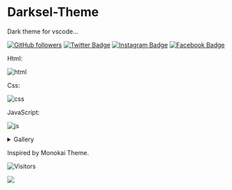 # Darksel-Theme
Dark theme for vscode... 

[![GitHub followers](https://img.shields.io/github/followers/rxtsel?style=social&label=rxtsel)](https://www.github.com/rxtsel)
[![Twitter Badge](https://img.shields.io/badge/-rxtsel-black?style=flat-square&logo=Twitter&logoColor=white&link=https://www.twitter.com/rxtsel/)](https://www.twitter.com/rxtsel/)
[![Instagram Badge](https://img.shields.io/badge/-rxtsel-black?style=flat-square&logo=Instagram&logoColor=white&link=https://www.instagram.com/rxtsel/)](https://www.instagram.com/rxtsel/)
[![Facebook Badge](https://img.shields.io/badge/-rxtsel-black?style=flat-square&logo=Facebook&logoColor=white&link=https://www.facebook.com/rxtsel)](https://www.facebook.com/rxtsel)

Html:

![html](https://user-images.githubusercontent.com/85462420/170632701-515332de-7e97-4409-a3ac-cc8723fd08a1.gif)

Css:

![css](https://user-images.githubusercontent.com/85462420/170632710-88bb75b2-81ef-44e2-95ed-57bf25288493.gif)

JavaScript:

![js](https://user-images.githubusercontent.com/85462420/170632688-f9d72561-5d80-4f6b-ab98-0462f576da7e.gif)

<details>
<summary>Gallery</summary>
    <br>
  
  ![imagen](https://user-images.githubusercontent.com/85462420/169218532-a1cf7ef7-5529-4e0f-b17e-710ee9741350.png)
  
  ![imagen](https://user-images.githubusercontent.com/85462420/169220895-cbf65007-9102-45de-9a62-a23d48c35001.png)
  
  ![imagen](https://user-images.githubusercontent.com/85462420/169221183-24ef8a11-d35c-4cf4-a4ab-d3785e1f5642.png)

</details>

Inspired by Monokai Theme.

![Visitors](https://api.visitorbadge.io/api/visitors?path=https%3A%2F%2Fgithub.com%2Frxtsel%2FDarksel-Theme&labelColor=%23000000&countColor=%23000000&style=flat)

<a href="https://www.buymeacoffee.com/rxtsel" target="_blank"><img src="https://user-images.githubusercontent.com/85462420/169225342-344f2ecd-905c-4f0b-a656-83d7123eb3cc.png" /></a>
